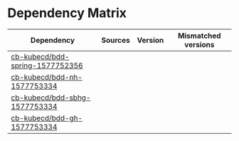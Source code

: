 # Dependency Matrix

Dependency | Sources | Version | Mismatched versions
---------- | ------- | ------- | -------------------
[cb-kubecd/bdd-spring-1577752356](https://github.com/cb-kubecd/bdd-spring-1577752356.git) |  | []() | 
[cb-kubecd/bdd-nh-1577753334](https://github.com/cb-kubecd/bdd-nh-1577753334.git) |  | []() | 
[cb-kubecd/bdd-sbhg-1577753334](https://github.com/cb-kubecd/bdd-sbhg-1577753334.git) |  | []() | 
[cb-kubecd/bdd-gh-1577753334](https://github.com/cb-kubecd/bdd-gh-1577753334.git) |  | []() | 
